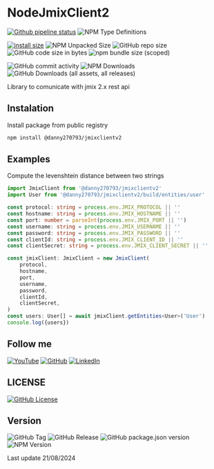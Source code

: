 # NodeJmixClient2

[![Github pipeline status](https://github.com/danny270793/NodeJmixClient/actions/workflows/releaser.yaml/badge.svg)](https://github.com/danny270793/NodeJmixClient/actions/workflows/releaser.yaml)
![NPM Type Definitions](https://img.shields.io/npm/types/@danny270793/jmixclient)

[![install size](https://packagephobia.com/badge?p=@danny270793/jmixclient)](https://packagephobia.com/result?p=@danny270793/jmixclient)
![NPM Unpacked Size](https://img.shields.io/npm/unpacked-size/@danny270793/jmixclient)
![GitHub repo size](https://img.shields.io/github/repo-size/danny270793/NodeJmixClient)
![GitHub code size in bytes](https://img.shields.io/github/languages/code-size/danny270793/NodeJmixClient)
![npm bundle size (scoped)](https://img.shields.io/bundlephobia/min/@danny270793/jmixclient)

![GitHub commit activity](https://img.shields.io/github/commit-activity/m/danny270793/NodeJmixClient)
![NPM Downloads](https://img.shields.io/npm/dy/@danny270793/jmixclient)
![GitHub Downloads (all assets, all releases)](https://img.shields.io/github/downloads/danny270793/NodeJmixClient/total)

Library to comunicate with jmix 2.x rest api

## Instalation

Install package from public registry

```bash
npm install @danny270793/jmixclientv2
```

## Examples

Compute the levenshtein distance between two strings

```ts
import JmixClient from '@danny270793/jmixclientv2'
import User from '@danny270793/jmixclientv2/build/entities/user'

const protocol: string = process.env.JMIX_PROTOCOL || ''
const hostname: string = process.env.JMIX_HOSTNAME || ''
const port: number = parseInt(process.env.JMIX_PORT || '')
const username: string = process.env.JMIX_USERNAME || ''
const password: string = process.env.JMIX_PASSWORD || ''
const clientId: string = process.env.JMIX_CLIENT_ID || ''
const clientSecret: string = process.env.JMIX_CLIENT_SECRET || ''

const jmixClient: JmixClient = new JmixClient(
    protocol,
    hostname,
    port,
    username,
    password,
    clientId,
    clientSecret,
)
const users: User[] = await jmixClient.getEntities<User>('User')
console.log({users})
```

## Follow me

[![YouTube](https://img.shields.io/badge/YouTube-%23FF0000.svg?style=for-the-badge&logo=YouTube&logoColor=white)](https://www.youtube.com/channel/UC5MAQWU2s2VESTXaUo-ysgg)
[![GitHub](https://img.shields.io/badge/github-%23121011.svg?style=for-the-badge&logo=github&logoColor=white)](https://www.github.com/danny270793/)
[![LinkedIn](https://img.shields.io/badge/linkedin-%230077B5.svg?style=for-the-badge&logo=linkedin&logoColor=white)](https://www.linkedin.com/in/danny270793)

## LICENSE

[![GitHub License](https://img.shields.io/github/license/danny270793/NodeJmixClient)](license.md)

## Version

![GitHub Tag](https://img.shields.io/github/v/tag/danny270793/NodeJmixClient)
![GitHub Release](https://img.shields.io/github/v/release/danny270793/NodeJmixClient)
![GitHub package.json version](https://img.shields.io/github/package-json/v/danny270793/NodeJmixClient)
![NPM Version](https://img.shields.io/npm/v/%40danny270793%2Fjmixclient)

Last update 21/08/2024
